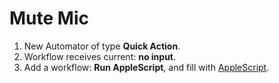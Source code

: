 # Mute Mic
1. New Automator of type **Quick Action**.
1. Workflow receives current: **no input**.
1. Add a workflow: **Run AppleScript**, and fill with [AppleScript](AppleScript). 

